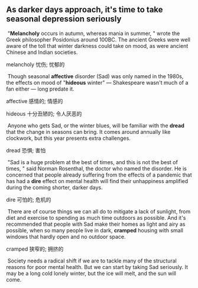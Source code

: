 ## As darker days approach, it's time to take seasonal depression seriously

​		"**Melancholy** occurs in autumn, whereas mania in summer, " wrote the Greek philosopher Posidonius around 100BC. The ancient Greeks were well aware of the toll that winter darkness could take on mood, as were ancient Chinese and Indian societies.

melancholy  忧伤; 忧郁的

​		Though seasonal **affective** disorder (Sad) was only named in the 1980s, the effects on mood of "**hideous** winter" — Shakespeare wasn't much of a fan either — long predate it.

affective  感情的; 情感的

hideous  十分丑陋的; 令人厌恶的

​		Anyone who gets Sad, or the winter blues, will be familiar with the **dread** that the change in seasons can bring. It comes around annually like clockwork, but this year presents extra challenges.

dread  恐惧; 害怕

​		"Sad is a huge problem at the best of times, and this is not the best of times, " said Norman Rosenthal, the doctor who named the disorder. He is concerned that people already suffering from the effects of a pandemic that has had a **dire** effect on mental health will find their unhappiness amplified during the coming shorter, darker days.

dire  可怕的; 危机的

​		There are of course things we can all do to mitigate a lack of sunlight, from diet and exercise to spending as much time outdoors as possible. And it's recommended that people with Sad make their homes as light and airy as possible, when so many people live in dark, **cramped** housing with small windows that hardly open and no outdoor space.

cramped  狭窄的; 拥挤的

​		Society needs a radical shift if we are to tackle many of the structural reasons for poor mental health. But we can start by taking Sad seriously. It may be a long cold lonely winter, but the ice will melt, and the sun will come.